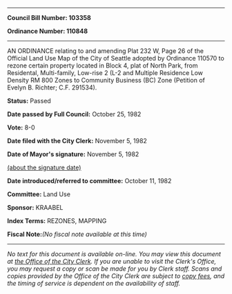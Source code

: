 

********

**Council Bill Number: 103358**
   
**Ordinance Number: 110848**
********

 AN ORDINANCE relating to and amending Plat 232 W, Page 26 of the Official Land Use Map of the City of Seattle adopted by Ordinance 110570 to rezone certain property located in Block 4, plat of North Park, from Residental, Multi-family, Low-rise 2 (L-2 and Multiple Residence Low Density RM 800 Zones to Community Business (BC) Zone (Petition of Evelyn B. Richter; C.F. 291534).

**Status:** Passed
   
**Date passed by Full Council:** October 25, 1982
   
**Vote:** 8-0
   
**Date filed with the City Clerk:** November 5, 1982
   
**Date of Mayor's signature:** November 5, 1982
   
[(about the signature date)](/~public/approvaldate.htm)
   
   
   
**Date introduced/referred to committee:** October 11, 1982
   
**Committee:** Land Use
   
**Sponsor:** KRAABEL
   
   
**Index Terms:** REZONES, MAPPING

**Fiscal Note:**_(No fiscal note available at this time)_
********

_No text for this document is available on-line. You may view this document at [the Office of the City Clerk](http://www.seattle.gov/leg/clerk/contactUs.htm). If you are unable to visit the Clerk's Office, you may request a copy or scan be made for you by Clerk staff. Scans and copies provided by the Office of the City Clerk are subject to [copy fees](http://clerk.seattle.gov/~public/clerkfees.htm), and the timing of service is dependent on the availability of staff._

